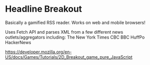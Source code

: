 # Headline Breakout

Basically a gamified RSS reader. Works on web and mobile browsers!

Uses Fetch API and parses XML from a few different news outlets/aggregators including:
The New York Times
CBC
BBC
HuffPo
HackerNews

https://developer.mozilla.org/en-US/docs/Games/Tutorials/2D_Breakout_game_pure_JavaScript
